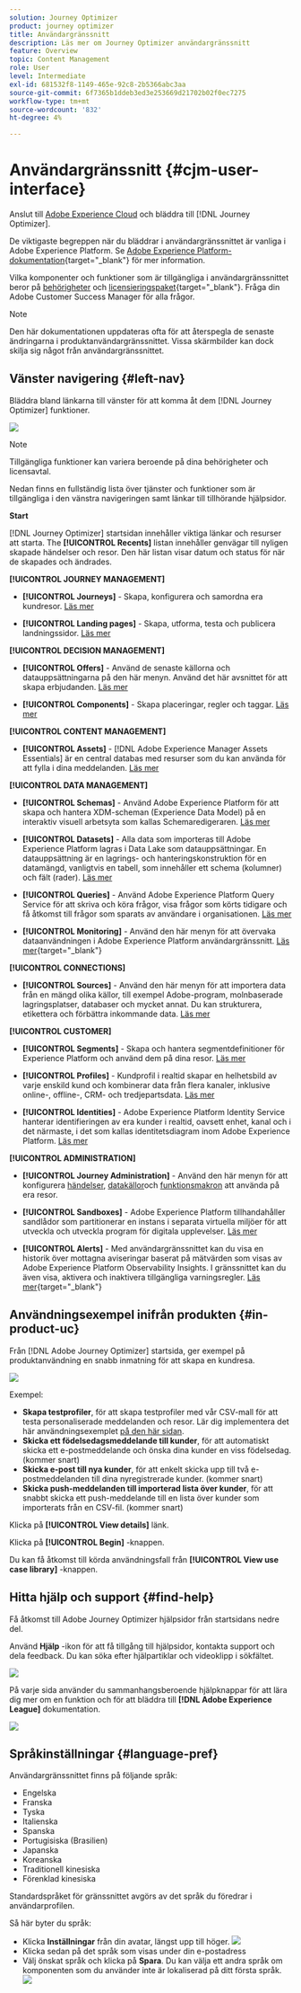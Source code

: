 ```yaml
---
solution: Journey Optimizer
product: journey optimizer
title: Användargränssnitt
description: Läs mer om Journey Optimizer användargränssnitt
feature: Overview
topic: Content Management
role: User
level: Intermediate
exl-id: 681532f8-1149-465e-92c8-2b5366abc3aa
source-git-commit: 6f7365b1ddeb3ed3e253669d21702b02f0ec7275
workflow-type: tm+mt
source-wordcount: '832'
ht-degree: 4%

---
```


# Användargränssnitt {#cjm-user-interface}

Anslut till [Adobe Experience Cloud](http://experience.adobe.com) och bläddra till [!DNL Journey Optimizer].

De viktigaste begreppen när du bläddrar i användargränssnittet är vanliga i Adobe Experience Platform. Se [Adobe Experience Platform-dokumentation](https://experienceleague.adobe.com/docs/experience-platform/landing/platform-ui/ui-guide.html#adobe-experience-platform-ui-guide){target="_blank"} för mer information.

Vilka komponenter och funktioner som är tillgängliga i användargränssnittet beror på [behörigheter](../administration/permissions.md) och [licensieringspaket](https://helpx.adobe.com/legal/product-descriptions/adobe-journey-optimizer.html){target="_blank"}. Fråga din Adobe Customer Success Manager för alla frågor.

>[!NOTE]
>
>Den här dokumentationen uppdateras ofta för att återspegla de senaste ändringarna i produktanvändargränssnittet. Vissa skärmbilder kan dock skilja sig något från användargränssnittet.

## Vänster navigering {#left-nav}

Bläddra bland länkarna till vänster för att komma åt dem [!DNL Journey Optimizer] funktioner.

![](assets/ajo-home.png)

>[!NOTE]
>
>Tillgängliga funktioner kan variera beroende på dina behörigheter och licensavtal.

Nedan finns en fullständig lista över tjänster och funktioner som är tillgängliga i den vänstra navigeringen samt länkar till tillhörande hjälpsidor.

**Start**

[!DNL Journey Optimizer] startsidan innehåller viktiga länkar och resurser att starta. The **[!UICONTROL Recents]** listan innehåller genvägar till nyligen skapade händelser och resor. Den här listan visar datum och status för när de skapades och ändrades.

**[!UICONTROL JOURNEY MANAGEMENT]**

* **[!UICONTROL Journeys]** - Skapa, konfigurera och samordna era kundresor. [Läs mer](../building-journeys/journey-gs.md#jo-build)

* **[!UICONTROL Landing pages]** - Skapa, utforma, testa och publicera landningssidor. [Läs mer](../landing-pages/get-started-lp.md)

**[!UICONTROL DECISION MANAGEMENT]**

* **[!UICONTROL Offers]** - Använd de senaste källorna och datauppsättningarna på den här menyn. Använd det här avsnittet för att skapa erbjudanden. [Läs mer](../offers/offer-library/creating-personalized-offers.md)

* **[!UICONTROL Components]** - Skapa placeringar, regler och taggar. [Läs mer](../offers/offer-library/key-steps.md)

**[!UICONTROL CONTENT MANAGEMENT]**

* **[!UICONTROL Assets]** - [!DNL Adobe Experience Manager Assets Essentials] är en central databas med resurser som du kan använda för att fylla i dina meddelanden. [Läs mer](../email/assets-essentials.md)

**[!UICONTROL DATA MANAGEMENT]**

* **[!UICONTROL Schemas]** - Använd Adobe Experience Platform för att skapa och hantera XDM-scheman (Experience Data Model) på en interaktiv visuell arbetsyta som kallas Schemaredigeraren. [Läs mer](../data/get-started-schemas.md)

* **[!UICONTROL Datasets]** - Alla data som importeras till Adobe Experience Platform lagras i Data Lake som datauppsättningar. En datauppsättning är en lagrings- och hanteringskonstruktion för en datamängd, vanligtvis en tabell, som innehåller ett schema (kolumner) och fält (rader). [Läs mer](../data/get-started-datasets.md)

* **[!UICONTROL Queries]** - Använd Adobe Experience Platform Query Service för att skriva och köra frågor, visa frågor som körts tidigare och få åtkomst till frågor som sparats av användare i organisationen. [Läs mer](../data/get-started-queries.md)

* **[!UICONTROL Monitoring]** - Använd den här menyn för att övervaka dataanvändningen i Adobe Experience Platform användargränssnitt. [Läs mer](https://experienceleague.adobe.com/docs/experience-platform/ingestion/quality/monitor-data-ingestion.html){target="_blank"}

**[!UICONTROL CONNECTIONS]**

* **[!UICONTROL Sources]** - Använd den här menyn för att importera data från en mängd olika källor, till exempel Adobe-program, molnbaserade lagringsplatser, databaser och mycket annat. Du kan strukturera, etikettera och förbättra inkommande data. [Läs mer](get-started-sources.md)

**[!UICONTROL CUSTOMER]**

* **[!UICONTROL Segments]** - Skapa och hantera segmentdefinitioner för Experience Platform och använd dem på dina resor. [Läs mer](../segment/about-segments.md)

* **[!UICONTROL Profiles]** - Kundprofil i realtid skapar en helhetsbild av varje enskild kund och kombinerar data från flera kanaler, inklusive online-, offline-, CRM- och tredjepartsdata. [Läs mer](../segment/get-started-profiles.md)

* **[!UICONTROL Identities]** - Adobe Experience Platform Identity Service hanterar identifieringen av era kunder i realtid, oavsett enhet, kanal och i det närmaste, i det som kallas identitetsdiagram inom Adobe Experience Platform. [Läs mer](../segment/get-started-identity.md)

**[!UICONTROL ADMINISTRATION]**

* **[!UICONTROL Journey Administration]** - Använd den här menyn för att konfigurera [händelser](../event/about-events.md), [datakällor](../datasource/about-data-sources.md)och [funktionsmakron](../action/action.md) att använda på era resor.

* **[!UICONTROL Sandboxes]** - Adobe Experience Platform tillhandahåller sandlådor som partitionerar en instans i separata virtuella miljöer för att utveckla och utveckla program för digitala upplevelser. [Läs mer](../administration/sandboxes.md)

* **[!UICONTROL Alerts]** - Med användargränssnittet kan du visa en historik över mottagna aviseringar baserat på mätvärden som visas av Adobe Experience Platform Observability Insights. I gränssnittet kan du även visa, aktivera och inaktivera tillgängliga varningsregler. [Läs mer](https://experienceleague.adobe.com/docs/experience-platform/observability/alerts/overview.html){target="_blank"}

## Användningsexempel inifrån produkten {#in-product-uc}

Från [!DNL Adobe Journey Optimizer] startsida, ger exempel på produktanvändning en snabb inmatning för att skapa en kundresa.

![](assets/use-cases-home.png)

Exempel:

* **Skapa testprofiler**, för att skapa testprofiler med vår CSV-mall för att testa personaliserade meddelanden och resor. Lär dig implementera det här användningsexemplet [på den här sidan](../segment/creating-test-profiles.md#use-case-1).
* **Skicka ett födelsedagsmeddelande till kunder**, för att automatiskt skicka ett e-postmeddelande och önska dina kunder en viss födelsedag. (kommer snart)
* **Skicka e-post till nya kunder**, för att enkelt skicka upp till två e-postmeddelanden till dina nyregistrerade kunder. (kommer snart)
* **Skicka push-meddelanden till importerad lista över kunder**, för att snabbt skicka ett push-meddelande till en lista över kunder som importerats från en CSV-fil. (kommer snart)

Klicka på **[!UICONTROL View details]** länk.

Klicka på **[!UICONTROL Begin]** -knappen.

Du kan få åtkomst till körda användningsfall från **[!UICONTROL View use case library]** -knappen.

## Hitta hjälp och support {#find-help}

Få åtkomst till Adobe Journey Optimizer hjälpsidor från startsidans nedre del.

Använd **Hjälp** -ikon för att få tillgång till hjälpsidor, kontakta support och dela feedback. Du kan söka efter hjälpartiklar och videoklipp i sökfältet.

![](assets/ajo-help.png)

På varje sida använder du sammanhangsberoende hjälpknappar för att lära dig mer om en funktion och för att bläddra till **[!DNL Adobe Experience League]** dokumentation.

![](assets/do-not-localize/Context-help.gif)

## Språkinställningar {#language-pref}

Användargränssnittet finns på följande språk:

* Engelska
* Franska
* Tyska
* Italienska
* Spanska
* Portugisiska (Brasilien)
* Japanska
* Koreanska
* Traditionell kinesiska
* Förenklad kinesiska

Standardspråket för gränssnittet avgörs av det språk du föredrar i användarprofilen.

Så här byter du språk:

* Klicka **Inställningar** från din avatar, längst upp till höger.
   ![](assets/preferences.png)
* Klicka sedan på det språk som visas under din e-postadress
* Välj önskat språk och klicka på **Spara**. Du kan välja ett andra språk om komponenten som du använder inte är lokaliserad på ditt första språk.
   ![](assets/select-language.png)
